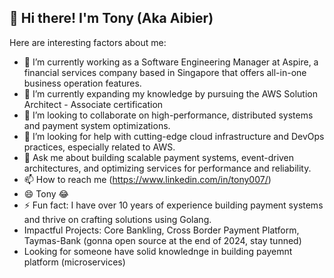 ## 👋 Hi there! I'm Tony (Aka Aibier)

Here are interesting factors about me:

- 🔭 I’m currently working as a Software Engineering Manager at Aspire, a financial services company based in Singapore that offers all-in-one business operation features.
- 🌱 I’m currently expanding my knowledge by pursuing the AWS Solution Architect - Associate certification
- 👯 I’m looking to collaborate on high-performance, distributed systems and payment system optimizations.
- 🤔 I’m looking for help with cutting-edge cloud infrastructure and DevOps practices, especially related to AWS.
- 💬 Ask me about building scalable payment systems, event-driven architectures, and optimizing services for performance and reliability.
- 📫 How to reach me (https://www.linkedin.com/in/tony007/)
- 😄 Tony 😂
- ⚡ Fun fact: I have over 10 years of experience building payment systems and thrive on crafting solutions using Golang.
- Impactful Projects: Core Bankling, Cross Border Payment Platform, Taymas-Bank (gonna open source at the end of 2024, stay tunned)
- Looking for someone have solid knowlednge in building payemnt platform (microservices)
